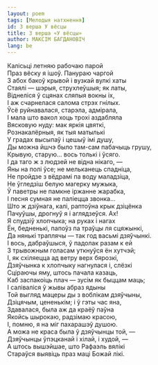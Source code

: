 ```yaml
---
layout: poem
tags: [Мелодыя натхнення]
id: З верша У вёсцы
title: З верша «У вёсцы»
author: МАКСІМ БАГДАНОВІЧ
lang: be
---
```



 
Калісьці летняю рабочаю парой  
Праз вёску я ішоў. Панураю чаргой  
3 абох бакоў крывой і вузкай вулкі хаты  
Стаялі — шэрыя, струхлеўшыя; як латы,  
Віднеліся ў сцянах сляпыя вокны іх,  
I аж счарнелася салома стрэх гнілых.  
Ўсё руйнавалася, старэла, адмірала,  
I мала што вакол хоць трохі аздабляла  
Вясковую нуду: мак яркія цвяткі,  
Рознакалёрныя, як тыя матылькі  
У градах высыпаў і цешыў імі душу,  
Ды можна йшчэ было там-сам пабачыць грушу,  
Крывую, старую... вось толькі і ўсяго.  
I да таго ж з людзей не відна нікаго, —  
Яны на полі ўсе; не мельканець спадніца,  
He пройдзе з вёдрамі па воду маладзіца,  
He ўгледзіш белую магерку мужыка,  
Ў паветры не памкне іржанне жарабка,  
I песня сумная не паліецца звонка...  
Што ж  дзіўнага, калі, раптоўна крык дзіцёнка  
Пачуўшы, дрогнуў я і аглядзеўся. Ах!  
Я спудзіў хлопчыка; на руках і нагах  
Ён, бедненькі, папоўз па траўцы ля сцяжынкі,  
Да нянькі траплячы — так год васьмі дзяўчынкі.  
I вось, дабраўшыся, ў падолак разам к ей  
3 трывожным голасам уткнуўся ён хутчэй;  
I, як схіляецца ад ветру верх бярозкі,  
Дзяўчынка к хлопчыку нагнулася і, слёзкі  
Сціраючы яму, штось пачала казаць,  
Каб заспакоіць плач — зусім як быццам маць;  
I саліваліся ў жывы абраз ядыны  
Той выгляд мацеры ды з воблікам дзяўчыны,  
Дзіцячым, цененькім; і ў гэты час яна,  
Здавалася, была аж да краёў паўна  
Якойсь шырокаю, радзімаю красою,  
I, помню, я на міг пахарашэў душою.  
А можа не краса была ў дзяўчынцы той, —  
Дзяўчынцы ўпэцканай і хілай, і худой, —   
А штось вышэйшае, што Рафаэль вялікі  
Стараўся выявіць праз маці Божай лікі.